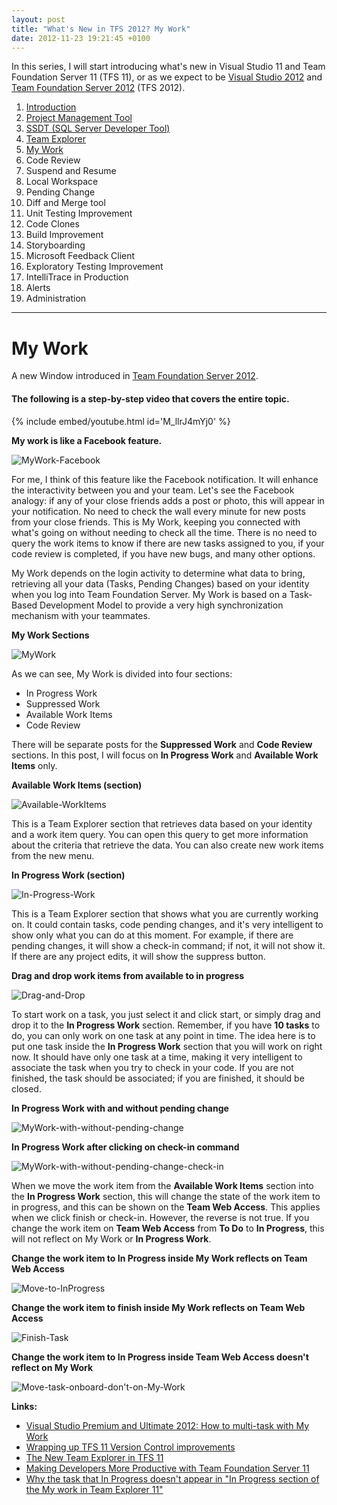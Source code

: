 ```yaml
---
layout: post
title: "What's New in TFS 2012? My Work"
date: 2012-11-23 19:21:45 +0100
---
```


In this series, I will start introducing what\'s new in Visual Studio 11 and Team Foundation Server 11 (TFS 11), or as we expect to be [Visual Studio 2012](http://www.microsoft.com/visualstudio/11/en-us "Visual Studio 2012") and [Team Foundation Server 2012](http://msdn.microsoft.com/en-us/library/fda2bad5%28v=vs.110%29 "Application Lifecycle Management with Visual Studio and Team Foundation Server") (TFS 2012).

1.  [Introduction](https://mohamedradwan-devops.github.io/posts/whats-new-in-tfs-11-introduction/ "Introduction")
2.  [Project Management Tool](https://mohamedradwan-devops.github.io/posts/whats-new-in-tfs-2012-management-tool/ "TFS Management Tool")
3.  [SSDT (SQL Server Developer Tool)](https://mohamedradwan-devops.github.io/posts/whats-new-in-tfs-2012-ssdt-sql-server-developer-tool/ "SSDT (SQL Server Developer Tool)")
4.  [Team Explorer](https://mohamedradwan-devops.github.io/posts/whats-new-in-tfs-2012-team-explorer/ "Team Explorer")
5.  [My Work](https://mohamedradwan-devops.github.io/2012/11/23/whats-new-in-tfs-2012-my-work/ "My Work")
6.  Code Review
7.  Suspend and Resume
8.  Local Workspace
9.  Pending Change
10. Diff and Merge tool
11. Unit Testing Improvement
12. Code Clones
13. Build Improvement
14. Storyboarding
15. Microsoft Feedback Client
16. Exploratory Testing Improvement
17. IntelliTrace in Production
18. Alerts
19. Administration

---

# **My Work**

A new Window introduced in [Team Foundation Server 2012](http://msdn.microsoft.com/en-us/vstudio/ff637362.aspx "TFS 2012").

#### The following is a step-by-step video that covers the entire topic.

{% include embed/youtube.html id='M_llrJ4mYj0' %}

**My work is like a Facebook feature.**

![MyWork-Facebook](/assets/images/2012/11/mywork-facebook.jpg "MyWork-Facebook")

For me, I think of this feature like the Facebook notification. It will enhance the interactivity between you and your team. Let\'s see the Facebook analogy: if any of your close friends adds a post or photo, this will appear in your notification. No need to check the wall every minute for new posts from your close friends. This is My Work, keeping you connected with what\'s going on without needing to check all the time. There is no need to query the work items to know if there are new tasks assigned to you, if your code review is completed, if you have new bugs, and many other options.

My Work depends on the login activity to determine what data to bring, retrieving all your data (Tasks, Pending Changes) based on your identity when you log into Team Foundation Server. My Work is based on a Task-Based Development Model to provide a very high synchronization mechanism with your teammates.

**My Work Sections**

![MyWork](/assets/images/2012/11/mywork-1.png "MyWork")

As we can see, My Work is divided into four sections:

- In Progress Work
- Suppressed Work
- Available Work Items
- Code Review

There will be separate posts for the **Suppressed Work** and **Code Review** sections. In this post, I will focus on **In Progress Work** and **Available Work Items** only.

**Available Work Items (section)**

![Available-WorkItems](/assets/images/2012/11/available-workitems-1.png "Available-WorkItems")

This is a Team Explorer section that retrieves data based on your identity and a work item query. You can open this query to get more information about the criteria that retrieve the data. You can also create new work items from the new menu.

**In Progress Work (section)**

![In-Progress-Work](/assets/images/2012/11/in-progress-work-1.png "In-Progress-Work")

This is a Team Explorer section that shows what you are currently working on. It could contain tasks, code pending changes, and it\'s very intelligent to show only what you can do at this moment. For example, if there are pending changes, it will show a check-in command; if not, it will not show it. If there are any project edits, it will show the suppress button.

**Drag and drop work items from available to in progress**

![Drag-and-Drop](/assets/images/2012/11/drag-and-drop2-1.png "Drag-and-Drop")

To start work on a task, you just select it and click start, or simply drag and drop it to the **In Progress Work** section. Remember, if you have **10 tasks** to do, you can only work on one task at any point in time. The idea here is to put one task inside the **In Progress Work** section that you will work on right now. It should have only one task at a time, making it very intelligent to associate the task when you try to check in your code. If you are not finished, the task should be associated; if you are finished, it should be closed.

**In Progress Work with and without pending change**

![MyWork-with-without-pending-change](/assets/images/2012/11/mywork-with-withoutpending-change-1.png "MyWork-with-without-pending-change")

**In Progress Work after clicking on check-in command**

![MyWork-with-without-pending-change-check-in](/assets/images/2012/11/mywork-with-withoutpending-change-check-in-1.png "MyWork-with-without-pending-change-check-in")

When we move the work item from the **Available Work Items** section into the **In Progress Work** section, this will change the state of the work item to in progress, and this can be shown on the **Team Web Access**. This applies when we click finish or check-in. However, the reverse is not true. If you change the work item on **Team Web Access** from **To Do** to **In Progress**, this will not reflect on My Work or **In Progress Work**.

**Change the work item to In Progress inside My Work reflects on Team Web Access**

![Move-to-InProgress](/assets/images/2012/11/move-to-inprogress-1.png "Move-to-InProgress")

**Change the work item to finish inside My Work reflects on Team Web Access**

![Finish-Task](/assets/images/2012/11/finish-task-1.png "Finish-Task")

**Change the work item to In Progress inside Team Web Access doesn\'t reflect on My Work**

![Move-task-onboard-don't-on-My-Work](/assets/images/2012/11/move-task-onboard-donton-my-work-1.png "Move-task-onboard-don't-on-My-Work")

**Links:**

- [Visual Studio Premium and Ultimate 2012: How to multi-task with My Work](http://channel9.msdn.com/Series/Visual-Studio-2012-Premium-and-Ultimate-Overview/Visual-Studio-Ultimate-2012-How-to-multi-task-with-My-Work "Series Visual Studio 2012 Premium and Ultimate Overview")
- [Wrapping up TFS 11 Version Control improvements](http://blogs.msdn.com/b/bharry/archive/2011/09/01/wrapping-up-tfs-11-version-control-improvements.aspx?ocid=soc-n-eg-elite--MRadwan)
- [The New Team Explorer in TFS 11](http://blogs.msdn.com/b/bharry/archive/2011/09/19/the-new-team-explorer-in-tfs-11.aspx?ocid=soc-n-eg-elite--MRadwan)
- [Making Developers More Productive with Team Foundation Server 11](http://msdn.microsoft.com/en-us/vs11trainingcourse_makingdevsmoreproductive.aspx)
- [Why the task that In Progress doesn\'t appear in "In Progress section of the My work in Team Explorer 11"](http://social.msdn.microsoft.com/Forums/en-US/TFSvnext/thread/add93436-cf1a-4ad6-b019-f9e285048553 "Why the task that In Progress doesn't appear in 'In Progress section of the My work in Team Explorer 11")
